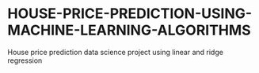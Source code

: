 # HOUSE-PRICE-PREDICTION-USING-MACHINE-LEARNING-ALGORITHMS
House price prediction data science project using linear and ridge regression
